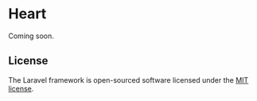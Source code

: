 # Heart

Coming soon.

## License

The Laravel framework is open-sourced software licensed under the [MIT license](http://opensource.org/licenses/MIT).
